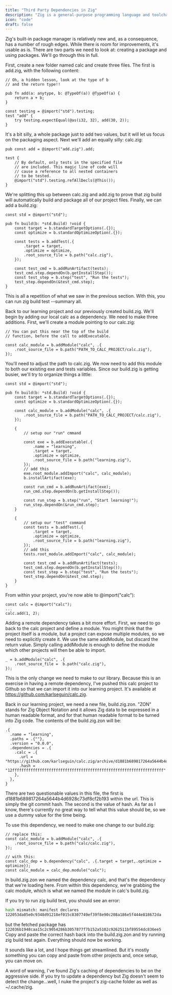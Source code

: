 ```yaml
---
title: "Third Party Dependencies in Zig"
description: "Zig is a general-purpose programming language and toolchain for maintaining robust, optimal, and reusable software."
icon: "code"
draft: false
---
```


Zig's built-in package manager is relatively new and, as a consequence, has a number of rough edges. While there is room for improvements, it's usable as is. There are two parts we need to look at: creating a package and using packages. We'll go through this in full.

First, create a new folder named calc and create three files. The first is add.zig, with the following content:

```zig
// Oh, a hidden lesson, look at the type of b
// and the return type!!

pub fn add(a: anytype, b: @TypeOf(a)) @TypeOf(a) {
	return a + b;
}

const testing = @import("std").testing;
test "add" {
	try testing.expectEqual(@as(i32, 32), add(30, 2));
}
```

It's a bit silly, a whole package just to add two values, but it will let us focus on the packaging aspect. Next we'll add an equally silly: calc.zig:

```zig
pub const add = @import("add.zig").add;

test {
	// By default, only tests in the specified file
	// are included. This magic line of code will
	// cause a reference to all nested containers
	// to be tested.
	@import("std").testing.refAllDecls(@This());
}
```

We're splitting this up between calc.zig and add.zig to prove that zig build will automatically build and package all of our project files. Finally, we can add a build.zig:

```zig
const std = @import("std");

pub fn build(b: *std.Build) !void {
	const target = b.standardTargetOptions(.{});
	const optimize = b.standardOptimizeOption(.{});

	const tests = b.addTest(.{
		.target = target,
		.optimize = optimize,
		.root_source_file = b.path("calc.zig"),
	});

	const test_cmd = b.addRunArtifact(tests);
	test_cmd.step.dependOn(b.getInstallStep());
	const test_step = b.step("test", "Run the tests");
	test_step.dependOn(&test_cmd.step);
}
```

This is all a repetition of what we saw in the previous section. With this, you can run zig build test --summary all.

Back to our learning project and our previously created build.zig. We'll begin by adding our local calc as a dependency. We need to make three additions. First, we'll create a module pointing to our calc.zig:

```zig
// You can put this near the top of the build
// function, before the call to addExecutable.

const calc_module = b.addModule("calc", .{
	.root_source_file = b.path("PATH_TO_CALC_PROJECT/calc.zig"),
});
```

You'll need to adjust the path to calc.zig. We now need to add this module to both our existing exe and tests variables. Since our build.zig is getting busier, we'll try to organize things a little:

```zig
const std = @import("std");

pub fn build(b: *std.Build) !void {
	const target = b.standardTargetOptions(.{});
	const optimize = b.standardOptimizeOption(.{});

	const calc_module = b.addModule("calc", .{
		.root_source_file = b.path("PATH_TO_CALC_PROJECT/calc.zig"),
	});

	{
		// setup our "run" cmmand

		const exe = b.addExecutable(.{
			.name = "learning",
			.target = target,
			.optimize = optimize,
			.root_source_file = b.path("learning.zig"),
		});
		// add this
		exe.root_module.addImport("calc", calc_module);
		b.installArtifact(exe);

		const run_cmd = b.addRunArtifact(exe);
		run_cmd.step.dependOn(b.getInstallStep());

		const run_step = b.step("run", "Start learning!");
		run_step.dependOn(&run_cmd.step);
	}

	{
		// setup our "test" command
		const tests = b.addTest(.{
			.target = target,
			.optimize = optimize,
			.root_source_file = b.path("learning.zig"),
		});
		// add this
		tests.root_module.addImport("calc", calc_module);

		const test_cmd = b.addRunArtifact(tests);
		test_cmd.step.dependOn(b.getInstallStep());
		const test_step = b.step("test", "Run the tests");
		test_step.dependOn(&test_cmd.step);
	}
}
```

From within your project, you're now able to @import("calc"):

```zig
const calc = @import("calc");
...
calc.add(1, 2);
```

Adding a remote dependency takes a bit more effort. First, we need to go back to the calc project and define a module. You might think that the project itself is a module, but a project can expose multiple modules, so we need to explicitly create it. We use the same addModule, but discard the return value. Simply calling addModule is enough to define the module which other projects will then be able to import.

```zig
_ = b.addModule("calc", .{
	.root_source_file =  b.path("calc.zig"),
});
```

This is the only change we need to make to our library. Because this is an exercise in having a remote dependency, I've pushed this calc project to Github so that we can import it into our learning project. It's available at https://github.com/karlseguin/calc.zig.

Back in our learning project, we need a new file, build.zig.zon. "ZON" stands for Zig Object Notation and it allows Zig data to be expressed in a human readable format, and for that human readable format to be turned into Zig code. The contents of the build.zig.zon will be:

```zig
.{
  .name = "learning",
  .paths = .{""},
  .version = "0.0.0",
  .dependencies = .{
    .calc = .{
      .url = "https://github.com/karlseguin/calc.zig/archive/d1881b689817264a5644b4d6928c73df8cf2b193.tar.gz",
      .hash = "12ffffffffffffffffffffffffffffffffffffffffffffffffffffffffffffffffff"
    },
  },
}
```

There are two questionable values in this file, the first is d1881b689817264a5644b4d6928c73df8cf2b193 within the url. This is simply the git commit hash. The second is the value of hash. As far as I know, there's currently no great way to tell what this value should be, so we use a dummy value for the time being.

To use this dependency, we need to make one change to our build.zig:

```zig
// replace this:
const calc_module = b.addModule("calc", .{
	.root_source_file = b.path("calc/calc.zig"),
});

// with this:
const calc_dep = b.dependency("calc", .{.target = target,.optimize = optimize});
const calc_module = calc_dep.module("calc");
```

In build.zig.zon we named the dependency calc, and that's the dependency that we're loading here. From within this dependency, we're grabbing the calc module, which is what we named the module in calc's build.zig.

If you try to run zig build test, you should see an error:

```bash
hash mismatch: manifest declares
122053da05e0c9348d91218ef015c8307749ef39f8e90c208a186e5f444e818672da
```

but the fetched package has
`122036b1948caa15c2c9054286b3057877f7b152a5102c9262511bf89554dc836ee5`
Copy and paste the correct hash back into the build.zig.zon and try running zig build test again. Everything should now be working.

It sounds like a lot, and I hope things get streamlined. But it's mostly something you can copy and paste from other projects and, once setup, you can move on.

A word of warning, I've found Zig's caching of dependencies to be on the aggressive side. If you try to update a dependency but Zig doesn't seem to detect the change...well, I nuke the project's zig-cache folder as well as ~/.cache/zig.

